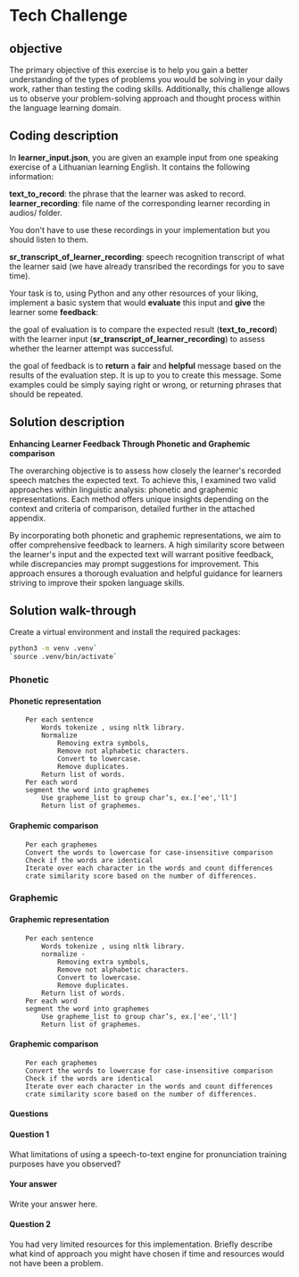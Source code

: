 # Tech Challenge

## **objective**

The primary objective of this exercise is to help you gain a better understanding of the types of problems you would be solving in your daily work, rather than testing the coding skills. Additionally, this challenge allows us to observe your problem-solving approach and thought process within the language learning domain.


## **Coding description**
In **learner_input.json**, you are given an example input from one speaking exercise of a Lithuanian learning English. It contains the following information:

**text_to_record**: the phrase that the learner was asked to record.
**learner_recording**: file name of the corresponding learner recording in audios/ folder. 

You don't have to use these recordings in your implementation but you should listen to them.

**sr_transcript_of_learner_recording**: speech recognition transcript of what the learner said (we have already transribed the recordings for you to save time).

Your task is to, using Python and any other resources of your liking, implement a basic system that would **evaluate** this input and **give** the learner some **feedback**:

the goal of evaluation is to compare the expected result (**text_to_record**) with the learner input (**sr_transcript_of_learner_recording**) to assess whether the learner attempt was successful.

the goal of feedback is to **return** a **fair** and **helpful** message based on the results of the evaluation step. It is up to you to create this message. Some examples could be simply saying right or wrong, or returning phrases that should be repeated.


## **Solution description**

**Enhancing Learner Feedback Through Phonetic and Graphemic comparison**

The overarching objective is to assess how closely the learner's recorded speech matches the expected text. To achieve this, I examined two valid approaches within linguistic analysis: phonetic and graphemic representations. Each method offers unique insights depending on the context and criteria of comparison, detailed further in the attached appendix.

By incorporating both phonetic and graphemic representations, we aim to offer comprehensive feedback to learners. A high similarity score between the learner's input and the expected text will warrant positive feedback, while discrepancies may prompt suggestions for improvement. This approach ensures a thorough evaluation and helpful guidance for learners striving to improve their spoken language skills.

## **Solution walk-through**

Create a virtual environment and install the required packages:
```bash
python3 -m venv .venv`
`source .venv/bin/activate` 
```


### __**Phonetic**__

####     **Phonetic representation**

        Per each sentence 
            Words tokenize , using nltk library. 
            Normalize  
                Removing extra symbols,  
                Remove not alphabetic characters.
                Convert to lowercase.
                Remove duplicates.
            Return list of words.
        Per each word
        segment the word into graphemes
		    Use grapheme_list to group char’s, ex.['ee','ll']
		    Return list of graphemes.

####     **Graphemic comparison**

	    Per each graphemes
        Convert the words to lowercase for case-insensitive comparison
	    Check if the words are identical
		Iterate over each character in the words and count differences
        crate similarity score based on the number of differences.

### __**Graphemic**__

####     **Graphemic representation**

        Per each sentence 
            Words tokenize , using nltk library. 
            normalize - 
                Removing extra symbols,  
                Remove not alphabetic characters.
                Convert to lowercase.
                Remove duplicates.
            Return list of words.
        Per each word
        segment the word into graphemes
		    Use grapheme_list to group char’s, ex.['ee','ll']
		    Return list of graphemes.

####     **Graphemic comparison**

	    Per each graphemes
        Convert the words to lowercase for case-insensitive comparison
	    Check if the words are identical
		Iterate over each character in the words and count differences
        crate similarity score based on the number of differences.





#### Questions

#### Question 1
What limitations of using a speech-to-text engine for pronunciation training purposes have you observed?

#### Your answer

Write your answer here.

#### Question 2

You had very limited resources for this  implementation. Briefly describe what kind of approach you might have chosen if time and resources would not have been a problem.
